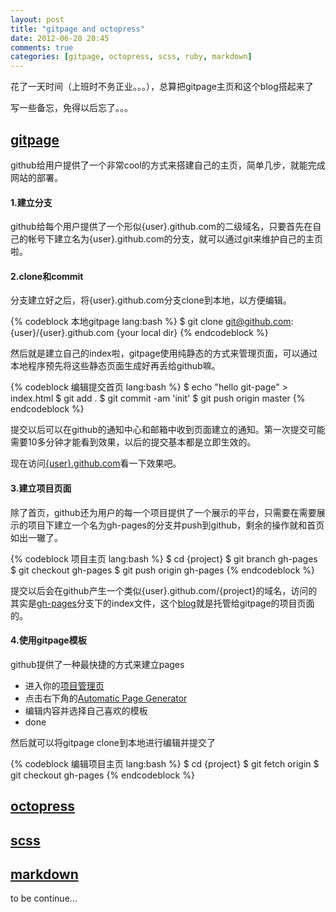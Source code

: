 ```yaml
---
layout: post
title: "gitpage and octopress"
date: 2012-06-20 20:45
comments: true
categories: [gitpage, octopress, scss, ruby, markdown]
---
```


花了一天时间（上班时不务正业。。。），总算把gitpage主页和这个blog搭起来了

写一些备忘，免得以后忘了。。。

<h2 id="gitpage"><a href="#gitpage">gitpage</a></h2>

github给用户提供了一个非常cool的方式来搭建自己的主页，简单几步，就能完成网站的部署。

#### 1.建立分支

github给每个用户提供了一个形似{user}.github.com的二级域名，只要首先在自己的帐号下建立名为{user}.github.com的分支，就可以通过git来维护自己的主页啦。

#### 2.clone和commit

分支建立好之后，将{user}.github.com分支clone到本地，以方便编辑。

{% codeblock 本地gitpage lang:bash %}
$ git clone git@github.com:{user}/{user}.github.com {your local dir}
{% endcodeblock %}

然后就是建立自己的index啦，gitpage使用纯静态的方式来管理页面，可以通过本地程序预先将这些静态页面生成好再丢给github嘛。

{% codeblock 编辑提交首页 lang:bash %}
$ echo "hello git-page" > index.html
$ git add .
$ git commit -am 'init'
$ git push origin master
{% endcodeblock %}

提交以后可以在github的通知中心和邮箱中收到页面建立的通知。第一次提交可能需要10多分钟才能看到效果，以后的提交基本都是立即生效的。

现在访问[{user}.github.com](http://sailxjx.github.com)看一下效果吧。

#### 3.建立项目页面

除了首页，github还为用户的每一个项目提供了一个展示的平台，只需要在需要展示的项目下建立一个名为gh-pages的分支并push到github，剩余的操作就和首页如出一辙了。

{% codeblock 项目主页 lang:bash %}
$ cd {project}
$ git branch gh-pages
$ git checkout gh-pages
$ git push origin gh-pages
{% endcodeblock %}

提交以后会在github产生一个类似{user}.github.com/{project}的域名，访问的其实是[gh-pages](https://github.com/sailxjx/blog/tree/gh-pages)分支下的index文件，这个[blog](http://sailxjx.github.com/blog)就是托管给gitpage的项目页面的。

#### 4.使用gitpage模板

github提供了一种最快捷的方式来建立pages

* 进入你的[项目管理页](https://github.com/{user}/{project}/admin)
* 点击右下角的[Automatic Page Generator](https://github.com/{user}/{project}/generated_pages/new)
* 编辑内容并选择自己喜欢的模板
* done

然后就可以将gitpage clone到本地进行编辑并提交了

{% codeblock 编辑项目主页 lang:bash %}
$ cd {project}
$ git fetch origin
$ git checkout gh-pages
{% endcodeblock %}

<h2 id="octopress"><a href="#octopress">octopress</a></h2>
<h2 id="scss"><a href="#scss">scss</a></h2>
<h2 id="markdown"><a href="#markdown">markdown</a></h2>

to be continue...
